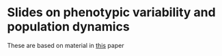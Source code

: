 # Slides on phenotypic variability and population dynamics 

These are based on material in [this](https://arxiv.org/abs/2010.05672) paper
